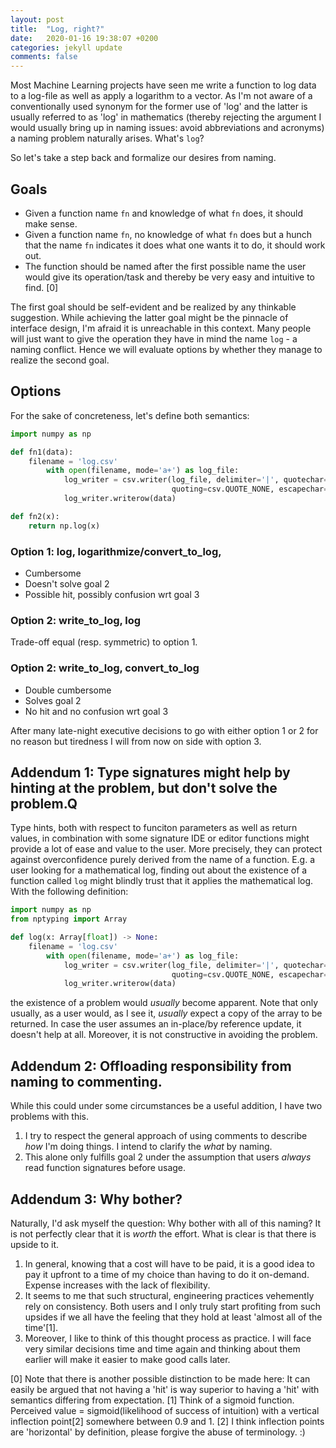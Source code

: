 ```yaml
---
layout: post
title:  "Log, right?"
date:   2020-01-16 19:38:07 +0200
categories: jekyll update
comments: false
---
```


Most Machine Learning projects have seen me write a function to log data to a log-file as well as apply a logarithm to a vector. As I'm not aware of a conventionally used synonym for the former use of 'log' and the latter is usually referred to as 'log' in mathematics (thereby rejecting the argument I would usually bring up in naming issues: avoid abbreviations and acronyms) a naming problem naturally arises. What's `log`?

So let's take a step back and formalize our desires from naming.

## Goals
- Given a function name `fn` and knowledge of what `fn` does, it should make sense.
- Given a function name `fn`, no knowledge of what `fn` does but a hunch that the name `fn` indicates it does what one wants it to do, it should work out.
- The function should be named after the first possible name the user would give its operation/task and thereby be very easy and intuitive to find. [0]

The first goal should be self-evident and be realized by any thinkable suggestion. While achieving the latter goal might be the pinnacle of interface design, I'm afraid it is unreachable in this context. Many people will just want to give the operation they have in mind the name `log` - a naming conflict. Hence we will evaluate options by whether they manage to realize the second goal.


## Options

For the sake of concreteness, let's define both semantics:

```python
import numpy as np

def fn1(data):
	filename = 'log.csv'
    	with open(filename, mode='a+') as log_file:
        	log_writer = csv.writer(log_file, delimiter='|', quotechar='',
                                	quoting=csv.QUOTE_NONE, escapechar='\\')
        	log_writer.writerow(data)

def fn2(x):
	return np.log(x)
```


### Option 1: log, logarithmize/convert_to_log, 
- Cumbersome
- Doesn't solve goal 2
- Possible hit, possibly confusion wrt goal 3

### Option 2: write_to_log, log
Trade-off equal (resp. symmetric) to option 1.

### Option 2: write_to_log, convert_to_log
- Double cumbersome
- Solves goal 2
- No hit and no confusion wrt goal 3

After many late-night executive decisions to go with either option 1 or 2 for no reason but tiredness I will from now on side with option 3. 

## Addendum 1: Type signatures might help by hinting at the problem, but don't solve the problem.Q
Type hints, both with respect to funciton parameters as well as return values, in combination with some signature IDE or editor functions might provide a lot of ease and value to the user. More precisely, they can protect against overconfidence purely derived from the name of a function. E.g. a user looking for a mathematical log, finding out about the existence of a function called `log` might blindly trust that it applies the mathematical log. With the following definition:

```python
import numpy as np
from nptyping import Array

def log(x: Array[float]) -> None:
	filename = 'log.csv'
    	with open(filename, mode='a+') as log_file:
        	log_writer = csv.writer(log_file, delimiter='|', quotechar='',
                                	quoting=csv.QUOTE_NONE, escapechar='\\')
        	log_writer.writerow(data)

```
the existence of a problem would _usually_ become apparent. Note that only usually, as a user would, as I see it, _usually_ expect a copy of the array to be returned. In case the user assumes an in-place/by reference update, it doesn't help at all. Moreover, it is not constructive in avoiding the problem.

## Addendum 2: Offloading responsibility from naming to commenting.
While this could under some circumstances be a useful addition, I have two problems with this.
1. I try to respect the general approach of using comments to describe _how_ I'm doing things. I intend to clarify the _what_ by naming.
2. This alone only fulfills goal 2 under the assumption that users _always_ read function signatures before usage.

## Addendum 3: Why bother?
Naturally, I'd ask myself the question: Why bother with all of this naming?
It is not perfectly clear that it is _worth_ the effort. What is clear is that there is upside to it.
1. In general, knowing that a cost will have to be paid, it is a good idea to pay it upfront to a time of my choice than having to do it on-demand. Expense increases with the lack of flexibility.
2. It seems to me that such structural, engineering practices vehemently rely on consistency. Both users and I only truly start profiting from such upsides if we all have the feeling that they hold at least 'almost all of the time'[1].
3. Moreover, I like to think of this thought process as practice. I will face very similar decisions time and time again and thinking about them earlier will make it easier to make good calls later.


[0] Note that there is another possible distinction to be made here: It can easily be argued that not having a 'hit' is way superior to having a 'hit' with semantics differing from expectation.
[1] Think of a sigmoid function. Perceived value = sigmoid(likelihood of success of intuition) with a vertical inflection point[2] somewhere between 0.9 and 1.
[2] I think inflection points are 'horizontal' by definition, please forgive the abuse of terminology. :)
